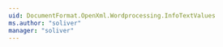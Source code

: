 ```yaml
---
uid: DocumentFormat.OpenXml.Wordprocessing.InfoTextValues
ms.author: "soliver"
manager: "soliver"
---
```

